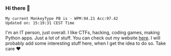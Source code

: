 ### Hi there 👋
<!-- PB START -->
```
My current MonkeyType PB is - WPM:94.21 Acc:97.42
Updated on: 15:19:31 CEST Time
```
<!-- PB END -->
I'm an IT person, just overall. I like CTFs, hacking, coding games, making Python apps. Just a lot of stuff.
You can check out my website [here](https://skill3472.github.io/).
I will probably add some interesting stuff here, when I get the idea to do so. Take care ❤️
